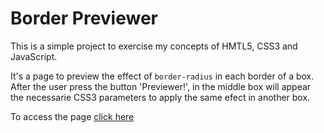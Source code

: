 # Border Previewer

This is a simple project to exercise my concepts of HMTL5, CSS3 and JavaScript.

It's a page to preview the effect of `border-radius` in each border of a box.
After the user press the button 'Previewer!', in the middle box will appear the necessarie CSS3 parameters to apply the same efect in another box.

To access the page [click here](https://mateusaquin0.github.io/border_previewer/)
